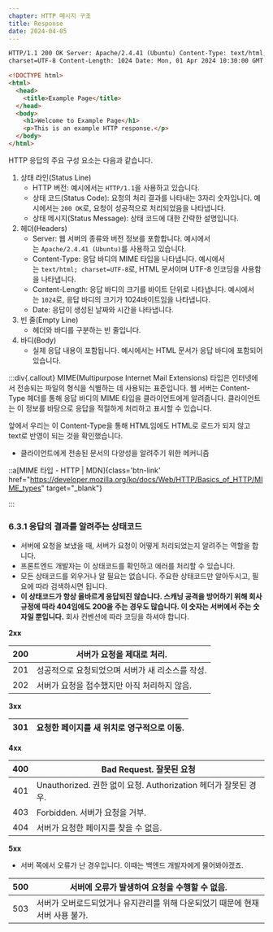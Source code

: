 ```yaml
---
chapter: HTTP 메시지 구조
title: Response
date: 2024-04-05
---
```


```html
HTTP/1.1 200 OK Server: Apache/2.4.41 (Ubuntu) Content-Type: text/html;
charset=UTF-8 Content-Length: 1024 Date: Mon, 01 Apr 2024 10:30:00 GMT

<!DOCTYPE html>
<html>
  <head>
    <title>Example Page</title>
  </head>
  <body>
    <h1>Welcome to Example Page</h1>
    <p>This is an example HTTP response.</p>
  </body>
</html>
```

HTTP 응답의 주요 구성 요소는 다음과 같습니다.

1. 상태 라인(Status Line)
   - HTTP 버전: 예시에서는 `HTTP/1.1`을 사용하고 있습니다.
   - 상태 코드(Status Code): 요청의 처리 결과를 나타내는 3자리 숫자입니다. 예시에서는 `200 OK`로, 요청이 성공적으로 처리되었음을 나타냅니다.
   - 상태 메시지(Status Message): 상태 코드에 대한 간략한 설명입니다.
2. 헤더(Headers)
   - Server: 웹 서버의 종류와 버전 정보를 포함합니다. 예시에서는 `Apache/2.4.41 (Ubuntu)`를 사용하고 있습니다.
   - Content-Type: 응답 바디의 MIME 타입을 나타냅니다. 예시에서는 `text/html; charset=UTF-8`로, HTML 문서이며 UTF-8 인코딩을 사용함을 나타냅니다.
   - Content-Length: 응답 바디의 크기를 바이트 단위로 나타냅니다. 예시에서는 `1024`로, 응답 바디의 크기가 1024바이트임을 나타냅니다.
   - Date: 응답이 생성된 날짜와 시간을 나타냅니다.
3. 빈 줄(Empty Line)
   - 헤더와 바디를 구분하는 빈 줄입니다.
4. 바디(Body)
   - 실제 응답 내용이 포함됩니다. 예시에서는 HTML 문서가 응답 바디에 포함되어 있습니다.

:::div{.callout}
MIME(Multipurpose Internet Mail Extensions) 타입은 인터넷에서 전송되는 파일의 형식을 식별하는 데 사용되는 표준입니다. 웹 서버는 Content-Type 헤더를 통해 응답 바디의 MIME 타입을 클라이언트에게 알려줍니다. 클라이언트는 이 정보를 바탕으로 응답을 적절하게 처리하고 표시할 수 있습니다.

앞에서 우리는 이 Content-Type을 통해 HTML임에도 HTML로 로드가 되지 않고 text로 반영이 되는 것을 확인했습니다.

- 클라이언트에게 전송된 문서의 다양성을 알려주기 위한 메커니즘

::a[MIME 타입 - HTTP | MDN]{class='btn-link' href="https://developer.mozilla.org/ko/docs/Web/HTTP/Basics_of_HTTP/MIME_types" target="\_blank"}

:::

### 6.3.1 응답의 결과를 알려주는 상태코드

- 서버에 요청을 보냈을 때, 서버가 요청이 어떻게 처리되었는지 알려주는 역할을 합니다.
- 프론트엔드 개발자는 이 상태코드를 확인하고 에러를 처리할 수 있습니다.
- 모든 상태코드를 외우거나 알 필요는 없습니다. 주요한 상태코드만 알아두시고, 필요에 따라 검색하시면 됩니다.
- **이 상태코드가 항상 올바르게 응답되진 않습니다. 스캐닝 공격을 방어하기 위해 회사 규정에 따라 404임에도 200을 주는 경우도 많습니다. 이 숫자는 서버에서 주는 숫자일 뿐입니다.** 회사 컨벤션에 따라 코딩을 하셔야 합니다.

**2xx**

| 200 | 서버가 요청을 제대로 처리.                       |
| --- | ------------------------------------------------ |
| 201 | 성공적으로 요청되었으며 서버가 새 리소스를 작성. |
| 202 | 서버가 요청을 접수했지만 아직 처리하지 않음.     |

**3xx**

| 301 | 요청한 페이지를 새 위치로 영구적으로 이동. |
| --- | ------------------------------------------ |

**4xx**

| 400 | Bad Request. 잘못된 요청                                        |
| --- | --------------------------------------------------------------- |
| 401 | Unauthorized. 권한 없이 요청. Authorization 헤더가 잘못된 경우. |
| 403 | Forbidden. 서버가 요청을 거부.                                  |
| 404 | 서버가 요청한 페이지를 찾을 수 없음.                            |

**5xx**

- 서버 쪽에서 오류가 난 경우입니다. 이때는 백엔드 개발자에게 물어봐야겠죠.

| 500 | 서버에 오류가 발생하여 요청을 수행할 수 없음.                                 |
| --- | ----------------------------------------------------------------------------- |
| 503 | 서버가 오버로드되었거나 유지관리를 위해 다운되었기 때문에 현재서버 사용 불가. |

